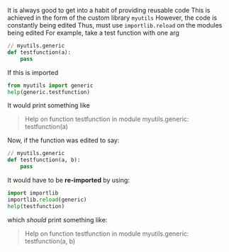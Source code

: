 It is always good to get into a habit of providing reusable code
This is achieved in the form of the custom library `myutils`
However, the code is constantly being edited
Thus, must use `importlib.reload` on the modules being edited
For example, take a test function with one arg
```python
// myutils.generic
def testfunction(a):
    pass
```
If this is imported
```python
from myutils import generic
help(generic.testfunction)
```
It would print something like
> Help on function testfunction in module myutils.generic:
> testfunction(a)

Now, if the function was edited to say:
``` python
// myutils.generic
def testfunction(a, b):
    pass
```
It would have to be **re-imported** by using:
``` python
import importlib
importlib.reload(generic)
help(testfunction)
```
which *should* print something like:
> Help on function testfunction in module myutils.generic:
> testfunction(a, b)